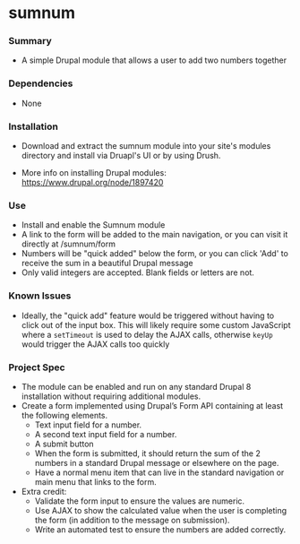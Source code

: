 # sumnum

### Summary

* A simple Drupal module that allows a user to add two numbers together

### Dependencies

* None

### Installation

* Download and extract the sumnum module into your site's modules directory and install via Druapl's UI or by using Drush.

* More info on installing Drupal modules: https://www.drupal.org/node/1897420

### Use

* Install and enable the Sumnum module
* A link to the form will be added to the main navigation, or you can visit it directly at /sumnum/form
* Numbers will be "quick added" below the form, or you can click 'Add' to receive the sum in a beautiful Drupal message
* Only valid integers are accepted. Blank fields or letters are not.

### Known Issues

* Ideally, the "quick add" feature would be triggered without having to click out of the input box. This will likely require some custom JavaScript where a ```setTimeout``` is used to delay the AJAX calls, otherwise ```keyUp``` would trigger the AJAX calls too quickly

### Project Spec

* The module can be enabled and run on any standard Drupal 8 installation without requiring additional modules.
* Create a form implemented using Drupal’s Form API containing at least the following elements.
  * Text input field for a number.
  * A second text input field for a number.
  * A submit button
  * When the form is submitted, it should return the sum of the 2 numbers in a standard Drupal message or elsewhere on the page.
  * Have a normal menu item that can live in the standard navigation or main menu that links to the form.
* Extra credit:
  * Validate the form input to ensure the values are numeric.
  * Use AJAX to show the calculated value when the user is completing the form (in addition to the message on submission).
  * Write an automated test to ensure the numbers are added correctly.
